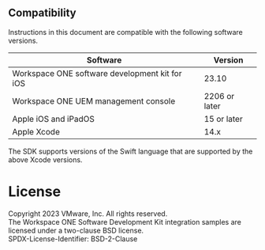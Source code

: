 ## Compatibility
Instructions in this document are compatible with the following software
versions.

Software                                       | Version
-----------------------------------------------|--------------
Workspace ONE software development kit for iOS | 23.10
Workspace ONE UEM management console           | 2206 or later
Apple iOS and iPadOS                           | 15 or later
Apple Xcode                                    | 14.x

The SDK supports versions of the Swift language that are supported by the above
Xcode versions.

# License
Copyright 2023 VMware, Inc. All rights reserved.  
The Workspace ONE Software Development Kit integration samples are licensed
under a two-clause BSD license.  
SPDX-License-Identifier: BSD-2-Clause
